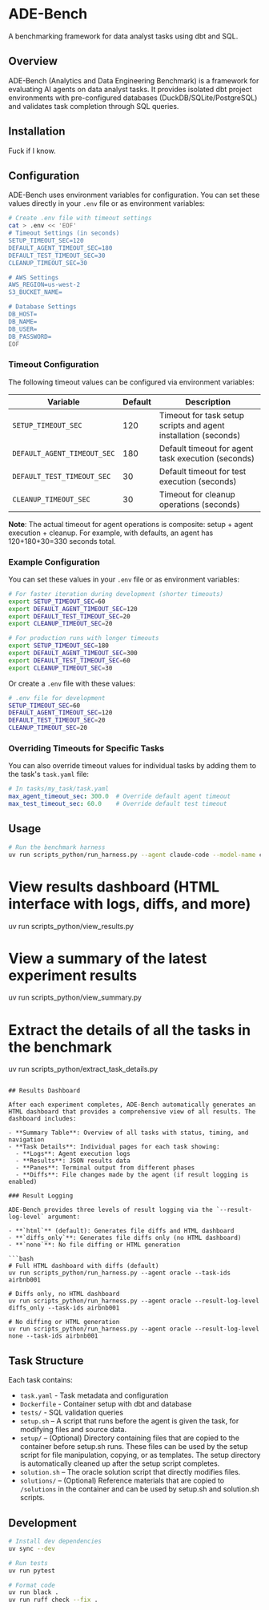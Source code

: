 # ADE-Bench

A benchmarking framework for data analyst tasks using dbt and SQL.

## Overview

ADE-Bench (Analytics and Data Engineering Benchmark) is a framework for evaluating AI agents on data analyst tasks. It provides isolated dbt project environments with pre-configured databases (DuckDB/SQLite/PostgreSQL) and validates task completion through SQL queries.

## Installation

Fuck if I know.

## Configuration

ADE-Bench uses environment variables for configuration. You can set these values directly in your `.env` file or as environment variables:

```bash
# Create .env file with timeout settings
cat > .env << 'EOF'
# Timeout Settings (in seconds)
SETUP_TIMEOUT_SEC=120
DEFAULT_AGENT_TIMEOUT_SEC=180
DEFAULT_TEST_TIMEOUT_SEC=30
CLEANUP_TIMEOUT_SEC=30

# AWS Settings
AWS_REGION=us-west-2
S3_BUCKET_NAME=

# Database Settings
DB_HOST=
DB_NAME=
DB_USER=
DB_PASSWORD=
EOF
```

### Timeout Configuration

The following timeout values can be configured via environment variables:

| Variable | Default | Description |
|----------|---------|-------------|
| `SETUP_TIMEOUT_SEC` | 120 | Timeout for task setup scripts and agent installation (seconds) |
| `DEFAULT_AGENT_TIMEOUT_SEC` | 180 | Default timeout for agent task execution (seconds) |
| `DEFAULT_TEST_TIMEOUT_SEC` | 30 | Default timeout for test execution (seconds) |
| `CLEANUP_TIMEOUT_SEC` | 30 | Timeout for cleanup operations (seconds) |

**Note**: The actual timeout for agent operations is composite: setup + agent execution + cleanup. For example, with defaults, an agent has 120+180+30=330 seconds total.

### Example Configuration

You can set these values in your `.env` file or as environment variables:

```bash
# For faster iteration during development (shorter timeouts)
export SETUP_TIMEOUT_SEC=60
export DEFAULT_AGENT_TIMEOUT_SEC=120
export DEFAULT_TEST_TIMEOUT_SEC=20
export CLEANUP_TIMEOUT_SEC=20

# For production runs with longer timeouts
export SETUP_TIMEOUT_SEC=180
export DEFAULT_AGENT_TIMEOUT_SEC=300
export DEFAULT_TEST_TIMEOUT_SEC=60
export CLEANUP_TIMEOUT_SEC=30
```

Or create a `.env` file with these values:
```bash
# .env file for development
SETUP_TIMEOUT_SEC=60
DEFAULT_AGENT_TIMEOUT_SEC=120
DEFAULT_TEST_TIMEOUT_SEC=20
CLEANUP_TIMEOUT_SEC=20
```

### Overriding Timeouts for Specific Tasks

You can also override timeout values for individual tasks by adding them to the task's `task.yaml` file:

```yaml
# In tasks/my_task/task.yaml
max_agent_timeout_sec: 300.0  # Override default agent timeout
max_test_timeout_sec: 60.0    # Override default test timeout
```

## Usage

```bash
# Run the benchmark harness
uv run scripts_python/run_harness.py --agent claude-code --model-name claude-sonnet-4-20250514 --dataset-config datasets/ade-bench-core.yaml


```

# View results dashboard (HTML interface with logs, diffs, and more)
uv run scripts_python/view_results.py

# View a summary of the latest experiment results
uv run scripts_python/view_summary.py

# Extract the details of all the tasks in the benchmark
uv run scripts_python/extract_task_details.py
```

## Results Dashboard

After each experiment completes, ADE-Bench automatically generates an HTML dashboard that provides a comprehensive view of all results. The dashboard includes:

- **Summary Table**: Overview of all tasks with status, timing, and navigation
- **Task Details**: Individual pages for each task showing:
  - **Logs**: Agent execution logs
  - **Results**: JSON results data
  - **Panes**: Terminal output from different phases
  - **Diffs**: File changes made by the agent (if result logging is enabled)

### Result Logging

ADE-Bench provides three levels of result logging via the `--result-log-level` argument:

- **`html`** (default): Generates file diffs and HTML dashboard
- **`diffs_only`**: Generates file diffs only (no HTML dashboard)
- **`none`**: No file diffing or HTML generation

```bash
# Full HTML dashboard with diffs (default)
uv run scripts_python/run_harness.py --agent oracle --task-ids airbnb001

# Diffs only, no HTML dashboard
uv run scripts_python/run_harness.py --agent oracle --result-log-level diffs_only --task-ids airbnb001

# No diffing or HTML generation
uv run scripts_python/run_harness.py --agent oracle --result-log-level none --task-ids airbnb001
```

## Task Structure

Each task contains:
- `task.yaml` - Task metadata and configuration
- `Dockerfile` - Container setup with dbt and database
- `tests/` - SQL validation queries
- `setup.sh` – A script that runs before the agent is given the task, for modifying files and source data.
- `setup/` – (Optional) Directory containing files that are copied to the container before setup.sh runs. These files can be used by the setup script for file manipulation, copying, or as templates. The setup directory is automatically cleaned up after the setup script completes.
- `solution.sh` – The oracle solution script that directly modifies files.
- `solutions/` – (Optional) Reference materials that are copied to `/solutions` in the container and can be used by setup.sh and solution.sh scripts.

## Development

```bash
# Install dev dependencies
uv sync --dev

# Run tests
uv run pytest

# Format code
uv run black .
uv run ruff check --fix .
```